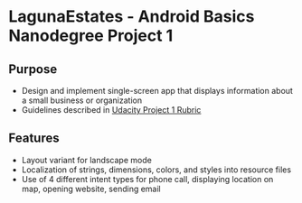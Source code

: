 # LagunaEstates - Android Basics Nanodegree Project 1
## Purpose
- Design and implement single-screen app that displays information about a small business or organization
- Guidelines described in [Udacity Project 1 Rubric](/Project_1_Rubric.pdf)

## Features
- Layout variant for landscape mode
- Localization of strings, dimensions, colors, and styles into resource files
- Use of 4 different intent types for phone call, displaying location on map, opening website, sending email


